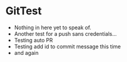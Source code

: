 # GitTest

- Nothing in here yet to speak of.
- Another test for a push sans credentials...
- Testing auto PR
- Testing add id to commit message this time
- and again
